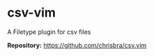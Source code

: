 # csv-vim
A Filetype plugin for csv files

**Repository:** <https://github.com/chrisbra/csv.vim>

<!-- vim: set ft=markdown: -->